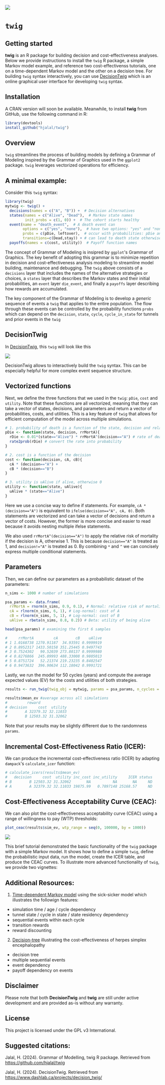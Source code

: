 ![](man/figures/hex_sticker.png)

# `twig`

## Getting started

**twig** is an R package for building decision and cost-effectiveness analyses. Below we provide instructions to install the `twig` R package, a simple Markov model example, and reference two cost-effectivenss tutorials, one on a time-dependent Markov model and the other on a decision tree. For building `twig` syntax interactively, you can use [DecisionTwig](https://www.dashlab.ca/projects/decision_twig/) which is an online graphical user interface for developing `twig` syntax. 

## Installation

A CRAN version will soon be available. Meanwhile, to install **twig** from GitHub, use the following command in R:

```r
library(devtools)
install_github("hjalal/twig")
```

## Overview

`twig` streamlines the process of building models by defining a Grammar of Modeling inspired by the Grammar of Graphics used in the `ggplot2` package. `twig` leverages vectorized operations for efficiency.   

## A minimal example:

Consider this `twig` syntax:

``` r
library(twig)
mytwig <- twig() + 
  decisions(names = c("A", "B")) +  # Decision alternatives
  states(names = c("Alive", "Dead"),  # Markov state names
         init_probs = c(1, 0)) +  # The cohort starts healthy
  event(name = "death_event",  # A death event can   
        options = c("yes", "none"),  # have two options: "yes" and "none",
        probs = c(pDie, leftover),  # occur with probabilities: pDie and leftover = 1 - pDie
        transitions=c(Dead,stay)) + # can lead to death state otherwise stay in their current state, respectively.
  payoffs(names = c(cost, utility))  # Payoff function names
```
The concept of Grammar of Modeling is insipred by `ggplot`'s Grammar of Graphics. The key benefit of adopting this grammar is to minimize repetition in decision and cost-effectiveness analysis modeling to streamline model building, maintenance and debugging.  The `twig` above consists of a `decisions` layer that includes the names of the alternative strategies or choices, a `states` layer that describes the Markov states and their initial probabilities, an `event` layer `die_event`, and finally a `payoffs` layer describing how rewards are accumulated.  

The key component of the Grammar of Modeling is to develop a *generic* sequence of events a `twig` that applies to the entire population.  The flow through these events can be controlled by the probability functions `probs` which can depend on the `decision`, `state`, `cycle`, `cycle_in_state` for tunnels and prior events in the `twig` 

## DecisionTwig 
In [DecisionTwig](https://www.dashlab.ca/projects/decision_twig/), this `twig` will look like this

![](man/figures/decision_twig_demo2.png)

DecisionTwig allows to interactively build the `twig` syntax. This can be especially helpful for more complex event sequence structure.  

## Vectorized functions
Next, we define the three functions that we used in the `twig`: `pDie`, `cost` and `utility`. Note that these functions are all vectorized, meaning that they can take a vector of states, decisions, and parameters and return a vector of probabilities, costs, and utilities. This is a key feature of `twig` that allows for efficient computation of the model across multiple simulations.

``` r
# 1. probability of death is a function of the state, decision and relative risk of mortality given treatment A
pDie <- function(state, decision, rrMortA){
  rDie <- 0.01*(state=="Alive") * rrMortA^(decision=="A") # rate of death is 20% if alive, 0 otherwise. This rate is multiplied by rrMortA for A, otherwise 1.
  rate2prob(rDie) # convert the rate into probability
}

# 2. cost is a function of the decision
cost <- function(decision, cA, cB){
  cA * (decision=="A") + 
  cB * (decision=="B")
}

# 3. utility is uAlive if alive, otherwise 0
utility <- function(state, uAlive){
  uAlive * (state=="Alive")
}
``` 

Here we use a concise way to define if statements.  For example, `cA * (decision=="A")` is equivalent to `ifelse(decision=="A", cA, 0)`. Both statements are vectorized and can take a vector of decisions and return a vector of costs. However, the former is more concise and easier to read because it avoids nesting multiple ifelse statements. 

We also used `rrMortA^(decision=="A")` to apply the relative risk of mortality if the decision is A, otherwise 1. This is because `decision=="A"` is treated as 1, and `decision!="A"` is treated as 0.  By combining `*` and `^` we can concisely express multiple conditional statements. 

## Parameters
Then, we can define our parameters as a probabilistic dataset of the parameters:

```r
n_sims <- 1000 # number of simulations

psa_params <- data.frame(
  rrMortA = rnorm(n_sims, 0.9, 0.1), # Normal: relative risk of mortality
  cA = rlnorm(n_sims, 6, 1), # Log-normal: cost of A
  cB = rlnorm(n_sims, 5, 1), # Log-normal: cost of B
  uAlive = rbeta(n_sims, 0.8, 0.2)) # Beta: utility of being alive

head(psa_params) # examining the first 6 samples

#     rrMortA         cA        cB    uAlive
# 1 1.0168738 1270.91187  34.93591 0.9999919
# 2 0.8952317 1433.50158 351.25445 0.9497743
# 3 0.7524302   90.52039 273.80137 0.9999980
# 4 0.8276866  245.09993 488.33008 0.9805013
# 5 0.8751724   52.21374 219.23235 0.8402547
# 6 0.9473632  396.90634 112.18042 0.9991721
``` 



Lastly, we run the model for 50 cycles (years) and compute the average expected values (EV) for the costs and utilities of both strategies.
``` r 
results <- run_twig(twig_obj = mytwig, params = psa_params, n_cycles = 50)

results$mean_ev #average across all simulations
#         reward
# decision     cost  utility
#        A 32379.32 32.11033
#        B 12503.32 31.32062
```
Note that your results may be slightly different due to the randomness `params`.

## Incremental Cost-Effectiveness Ratio (ICER):
We can produce the incremental cost-effectiveness ratio (ICER) by adapting `dampack`'s `calculate_icer` function:

``` r 
# calculate_icers(results$mean_ev)
#   decision     cost  utility inc_cost inc_utility     ICER status
# B        B 12503.32 31.32062       NA          NA       NA     ND
# A        A 32379.32 32.11033 19875.99   0.7897148 25168.57     ND
```

## Cost-Effectiveness Acceptability Curve (CEAC):
We can also plot the cost-effectiveness acceptability curve (CEAC) using a range of willingness to pay (WTP) thresholds: 

``` r
plot_ceac(results$sim_ev, wtp_range = seq(0, 100000, by = 1000))
```
![](man/figures/ceac_twig.png)

This brief tutorial demonstrated the basic functionality of the `twig` package with a simple Markov model. It shows how to define a simple `twig`, define the probabilistic input data, run the model, create the ICER table, and produce the CEAC curves. To illustrate more advanced functionality of `twig`, we provide two vignettes:

## Additional Resources:

1. [Time-dependent Markov model](https://hjalal.github.io/twig/articles/markov_time_dep.html) using the sick-sicker model which illustrates the followign features:
- simulation time / age / cycle dependency 
- tunnel state / cycle in state / state residency dependency
- sequential events within each cycle
- transition rewards
- reward discounting

2. [Decision-tree](https://hjalal.github.io/twig/articles/decision_tree.html) illustrating the cost-effectiveness of herpes simplex encephalopathy
- decision tree
- multiple sequential events
- event dependency 
- payoff dependency on events

## Disclaimer

Please note that both **DecisionTwig** and **twig** are still under active development and are provided as-is without any warranty.

## License

This project is licensed under the GPL v3 International.

## Suggested citations:

Jalal, H. (2024). Grammar of Modelling, twig R package. Retrieved from <https://github.com/hjalal/twig>

Jalal, H. (2024). DecisionTwig. Retrieved from <https://www.dashlab.ca/projects/decision_twig/>
